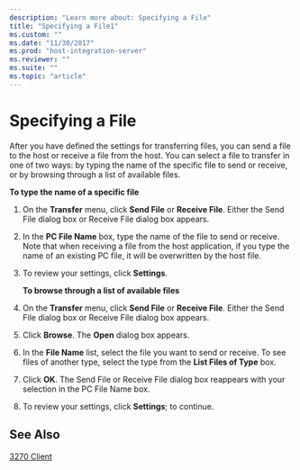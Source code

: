 ```yaml
---
description: "Learn more about: Specifying a File"
title: "Specifying a File1"
ms.custom: ""
ms.date: "11/30/2017"
ms.prod: "host-integration-server"
ms.reviewer: ""
ms.suite: ""
ms.topic: "article"
---
```

# Specifying a File
After you have defined the settings for transferring files, you can send a file to the host or receive a file from the host. You can select a file to transfer in one of two ways: by typing the name of the specific file to send or receive, or by browsing through a list of available files.  
  
 **To type the name of a specific file**  
  
1. On the **Transfer** menu, click **Send File** or **Receive File**. Either the Send File dialog box or Receive File dialog box appears.  
  
2. In the **PC File Name** box, type the name of the file to send or receive. Note that when receiving a file from the host application, if you type the name of an existing PC file, it will be overwritten by the host file.  
  
3. To review your settings, click **Settings**.  
  
   **To browse through a list of available files**  
  
4. On the **Transfer** menu, click **Send File** or **Receive File**. Either the Send File dialog box or Receive File dialog box appears.  
  
5. Click **Browse**. The **Open** dialog box appears.  
  
6. In the **File Name** list, select the file you want to send or receive. To see files of another type, select the type from the **List Files of Type** box.  
  
7. Click **OK**. The Send File or Receive File dialog box reappears with your selection in the PC File Name box.  
  
8. To review your settings, click **Settings**; to continue.  
  
## See Also  
 [3270 Client](../core/3270-client2.md)
